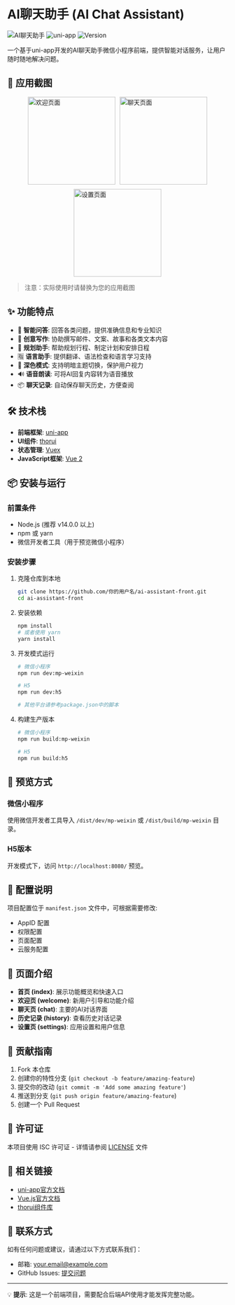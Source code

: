 # AI聊天助手 (AI Chat Assistant)

![AI聊天助手](https://img.shields.io/badge/AI-%E8%81%8A%E5%A4%A9%E5%8A%A9%E6%89%8B-blue)
![uni-app](https://img.shields.io/badge/framework-uni--app-green)
![Version](https://img.shields.io/badge/version-1.0.0-orange)

一个基于uni-app开发的AI聊天助手微信小程序前端，提供智能对话服务，让用户随时随地解决问题。

## 📱 应用截图

<div style="display: flex; flex-wrap: wrap; gap: 10px; justify-content: center;">
  <img src="screenshots/welcome.png" alt="欢迎页面" width="200"/>
  <img src="screenshots/chat.png" alt="聊天页面" width="200"/>
  <img src="screenshots/settings.png" alt="设置页面" width="200"/>
</div>

> 注意：实际使用时请替换为您的应用截图

## ✨ 功能特点

- 🤖 **智能问答**: 回答各类问题，提供准确信息和专业知识
- 📝 **创意写作**: 协助撰写邮件、文案、故事和各类文本内容
- 📅 **规划助手**: 帮助规划行程、制定计划和安排日程
- 🈯 **语言助手**: 提供翻译、语法检查和语言学习支持
- 🌙 **深色模式**: 支持明暗主题切换，保护用户视力
- 🔊 **语音朗读**: 可将AI回复内容转为语音播放
- 📦 **聊天记录**: 自动保存聊天历史，方便查阅

## 🛠️ 技术栈

- **前端框架**: [uni-app](https://uniapp.dcloud.io/)
- **UI组件**: [thorui](https://thorui.cn/doc/)
- **状态管理**: [Vuex](https://vuex.vuejs.org/)
- **JavaScript框架**: [Vue 2](https://v2.vuejs.org/)

## 📦 安装与运行

### 前置条件

- Node.js (推荐 v14.0.0 以上)
- npm 或 yarn
- 微信开发者工具（用于预览微信小程序）

### 安装步骤

1. 克隆仓库到本地
   ```bash
   git clone https://github.com/你的用户名/ai-assistant-front.git
   cd ai-assistant-front
   ```

2. 安装依赖
   ```bash
   npm install
   # 或者使用 yarn
   yarn install
   ```

3. 开发模式运行
   ```bash
   # 微信小程序
   npm run dev:mp-weixin
   
   # H5
   npm run dev:h5
   
   # 其他平台请参考package.json中的脚本
   ```

4. 构建生产版本
   ```bash
   # 微信小程序
   npm run build:mp-weixin
   
   # H5
   npm run build:h5
   ```

## 📱 预览方式

### 微信小程序
使用微信开发者工具导入 `/dist/dev/mp-weixin` 或 `/dist/build/mp-weixin` 目录。

### H5版本
开发模式下，访问 `http://localhost:8080/` 预览。

## 🔧 配置说明

项目配置位于 `manifest.json` 文件中，可根据需要修改:

- AppID 配置
- 权限配置
- 页面配置
- 云服务配置

## 📄 页面介绍

- **首页 (index)**: 展示功能概览和快速入口
- **欢迎页 (welcome)**: 新用户引导和功能介绍
- **聊天页 (chat)**: 主要的AI对话界面
- **历史记录 (history)**: 查看历史对话记录
- **设置页 (settings)**: 应用设置和用户信息

## 🤝 贡献指南

1. Fork 本仓库
2. 创建你的特性分支 (`git checkout -b feature/amazing-feature`)
3. 提交你的改动 (`git commit -m 'Add some amazing feature'`)
4. 推送到分支 (`git push origin feature/amazing-feature`)
5. 创建一个 Pull Request

## 📄 许可证

本项目使用 ISC 许可证 - 详情请参阅 [LICENSE](LICENSE) 文件

## 🔗 相关链接

- [uni-app官方文档](https://uniapp.dcloud.io/)
- [Vue.js官方文档](https://cn.vuejs.org/)
- [thorui组件库](https://thorui.cn/doc/)

## 📧 联系方式

如有任何问题或建议，请通过以下方式联系我们：

- 邮箱: your.email@example.com
- GitHub Issues: [提交问题](https://github.com/你的用户名/ai-assistant-front/issues)

---

💡 **提示**: 这是一个前端项目，需要配合后端API使用才能发挥完整功能。 